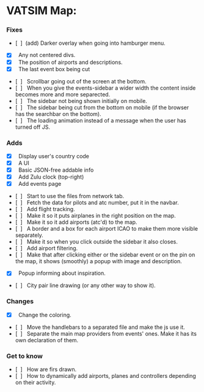 <!-- # As for general Maps:                  &nbsp;
### Fixes
- [&nbsp;&nbsp;] &nbsp;Fix the issue with options not being aligned and well displayed.
- [&nbsp;&nbsp;]

### Adds

- [x] &nbsp;Country code in the right bottom

### Changes
- [&nbsp;&nbsp;] &nbsp;Apperance of zoom button

#
&nbsp; -->
# VATSIM Map:
### Fixes
- [&nbsp;&nbsp;] &nbsp;(add) Darker overlay when going into hamburger menu.
- [x] &nbsp; Any not centered divs.
- [x] &nbsp; The position of airports and descriptions.
- [x] &nbsp; The last event box being cut
- [&nbsp;&nbsp;] &nbsp; Scrollbar going out of the screen at the bottom.
- [&nbsp;&nbsp;] &nbsp; When you give the events-sidebar a wider width the content inside becomes more and more separected.
- [&nbsp;&nbsp;] &nbsp; The sidebar not being shown initially on mobile.
- [&nbsp;&nbsp;] &nbsp; The sidebar being cut from the bottom on mobile (if the browser has the searchbar on the bottom).
- [&nbsp;&nbsp;] &nbsp; The loading animation instead of a message when the user has turned off JS.

### Adds

- [x] &nbsp; Display user's country code
- [x] &nbsp; A UI
- [x] &nbsp; Basic JSON-free addable info
- [x] &nbsp; Add Zulu clock (top-right)
- [x] &nbsp; Add events page
- [&nbsp;&nbsp;] &nbsp; Start to use the files from network tab.
- [&nbsp;&nbsp;] &nbsp; Fetch the data for pilots and atc number, put it in the navbar.
- [&nbsp;&nbsp;] &nbsp; Add flight tracking.
- [&nbsp;&nbsp;] &nbsp; Make it so it puts airplanes in the right position on the map.
- [&nbsp;&nbsp;] &nbsp; Make it so it add airports (atc'd) to the map.
- [&nbsp;&nbsp;] &nbsp; A border and a box for each airport ICAO to make them more visible separately. 
- [&nbsp;&nbsp;] &nbsp; Make it so when you click outside the sidebar it also closes.
- [&nbsp;&nbsp;] &nbsp; Add airport filtering.
- [&nbsp;&nbsp;] &nbsp; Make that after clicking either or the sidebar event or on the pin on the map, it shows (smoothly) a popup with image and description.
- [x] &nbsp; Popup informing about inspiration.
- [&nbsp;&nbsp;] &nbsp; City pair line drawing (or any other way to show it).


### Changes
- [x] &nbsp; Change the coloring.
- [&nbsp;&nbsp;] &nbsp; Move the handlebars to a separated file and make the js use it.
- [&nbsp;&nbsp;] &nbsp; Separate the main map providers from events' ones. Make it has its own declaration of them.

### Get to know
- [&nbsp;&nbsp;] &nbsp; How are firs drawn.
- [&nbsp;&nbsp;] &nbsp; How to dynamically add airports, planes and controllers depending on their activity.
